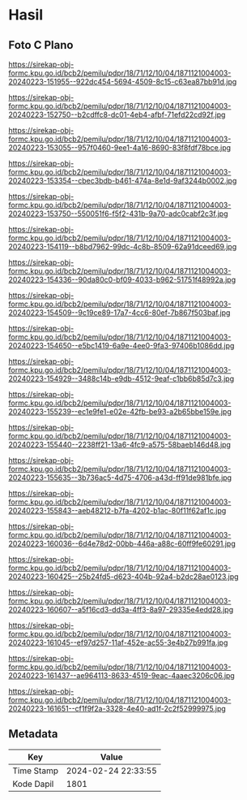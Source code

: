 # Hasil

## Foto C Plano

https://sirekap-obj-formc.kpu.go.id/bcb2/pemilu/pdpr/18/71/12/10/04/1871121004003-20240223-151955--922dc454-5694-4509-8c15-c63ea87bb91d.jpg

https://sirekap-obj-formc.kpu.go.id/bcb2/pemilu/pdpr/18/71/12/10/04/1871121004003-20240223-152750--b2cdffc8-dc01-4eb4-afbf-71efd22cd92f.jpg

https://sirekap-obj-formc.kpu.go.id/bcb2/pemilu/pdpr/18/71/12/10/04/1871121004003-20240223-153055--957f0460-9ee1-4a16-8690-83f8fdf78bce.jpg

https://sirekap-obj-formc.kpu.go.id/bcb2/pemilu/pdpr/18/71/12/10/04/1871121004003-20240223-153354--cbec3bdb-b461-474a-8e1d-9af3244b0002.jpg

https://sirekap-obj-formc.kpu.go.id/bcb2/pemilu/pdpr/18/71/12/10/04/1871121004003-20240223-153750--550051f6-f5f2-431b-9a70-adc0cabf2c3f.jpg

https://sirekap-obj-formc.kpu.go.id/bcb2/pemilu/pdpr/18/71/12/10/04/1871121004003-20240223-154119--b8bd7962-99dc-4c8b-8509-62a91dceed69.jpg

https://sirekap-obj-formc.kpu.go.id/bcb2/pemilu/pdpr/18/71/12/10/04/1871121004003-20240223-154336--90da80c0-bf09-4033-b962-51751f48992a.jpg

https://sirekap-obj-formc.kpu.go.id/bcb2/pemilu/pdpr/18/71/12/10/04/1871121004003-20240223-154509--9c19ce89-17a7-4cc6-80ef-7b867f503baf.jpg

https://sirekap-obj-formc.kpu.go.id/bcb2/pemilu/pdpr/18/71/12/10/04/1871121004003-20240223-154650--e5bc1419-6a9e-4ee0-9fa3-97406b1086dd.jpg

https://sirekap-obj-formc.kpu.go.id/bcb2/pemilu/pdpr/18/71/12/10/04/1871121004003-20240223-154929--3488c14b-e9db-4512-9eaf-c1bb6b85d7c3.jpg

https://sirekap-obj-formc.kpu.go.id/bcb2/pemilu/pdpr/18/71/12/10/04/1871121004003-20240223-155239--ec1e9fe1-e02e-42fb-be93-a2b65bbe159e.jpg

https://sirekap-obj-formc.kpu.go.id/bcb2/pemilu/pdpr/18/71/12/10/04/1871121004003-20240223-155440--2238ff21-13a6-4fc9-a575-58baeb146d48.jpg

https://sirekap-obj-formc.kpu.go.id/bcb2/pemilu/pdpr/18/71/12/10/04/1871121004003-20240223-155635--3b736ac5-4d75-4706-a43d-ff91de981bfe.jpg

https://sirekap-obj-formc.kpu.go.id/bcb2/pemilu/pdpr/18/71/12/10/04/1871121004003-20240223-155843--aeb48212-b7fa-4202-b1ac-80f11f62af1c.jpg

https://sirekap-obj-formc.kpu.go.id/bcb2/pemilu/pdpr/18/71/12/10/04/1871121004003-20240223-160036--6d4e78d2-00bb-446a-a88c-60ff9fe60291.jpg

https://sirekap-obj-formc.kpu.go.id/bcb2/pemilu/pdpr/18/71/12/10/04/1871121004003-20240223-160425--25b24fd5-d623-404b-92a4-b2dc28ae0123.jpg

https://sirekap-obj-formc.kpu.go.id/bcb2/pemilu/pdpr/18/71/12/10/04/1871121004003-20240223-160607--a5f16cd3-dd3a-4ff3-8a97-29335e4edd28.jpg

https://sirekap-obj-formc.kpu.go.id/bcb2/pemilu/pdpr/18/71/12/10/04/1871121004003-20240223-161045--ef97d257-11af-452e-ac55-3e4b27b991fa.jpg

https://sirekap-obj-formc.kpu.go.id/bcb2/pemilu/pdpr/18/71/12/10/04/1871121004003-20240223-161437--ae964113-8633-4519-9eac-4aaec3206c06.jpg

https://sirekap-obj-formc.kpu.go.id/bcb2/pemilu/pdpr/18/71/12/10/04/1871121004003-20240223-161651--cf1f9f2a-3328-4e40-ad1f-2c2f52999975.jpg


## Metadata

| Key        | Value               |
| ---------- | ------------------- |
| Time Stamp | 2024-02-24 22:33:55 |
| Kode Dapil | 1801                |



